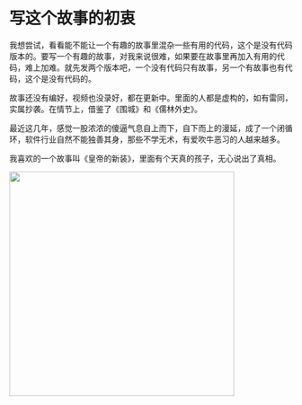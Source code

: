 # 写这个故事的初衷

我想尝试，看看能不能让一个有趣的故事里混杂一些有用的代码，这个是没有代码版本的。要写一个有趣的故事，对我来说很难，如果要在故事里再加入有用的代码，难上加难。就先发两个版本吧，一个没有代码只有故事，另一个有故事也有代码，这个是没有代码的。

故事还没有编好，视频也没录好，都在更新中。里面的人都是虚构的，如有雷同，实属抄袭。在情节上，借鉴了《围城》和《儒林外史》。

最近这几年，感觉一股浓浓的傻逼气息自上而下，自下而上的漫延，成了一个闭循环，软件行业自然不能独善其身，那些不学无术，有爱吹牛恶习的人越来越多。

我喜欢的一个故事叫《皇帝的新装》，里面有个天真的孩子，无心说出了真相。

<img src="https://raw.githubusercontent.com/liuyandong/clothes/master/emperor.jpg" class="pull-right" width="400" />

